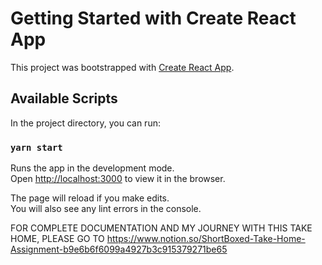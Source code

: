 # Getting Started with Create React App

This project was bootstrapped with [Create React App](https://github.com/facebook/create-react-app).

## Available Scripts

In the project directory, you can run:

### `yarn start`

Runs the app in the development mode.\
Open [http://localhost:3000](http://localhost:3000) to view it in the browser.

The page will reload if you make edits.\
You will also see any lint errors in the console.

FOR COMPLETE DOCUMENTATION AND MY JOURNEY WITH THIS TAKE HOME, PLEASE GO TO https://www.notion.so/ShortBoxed-Take-Home-Assignment-b9e6b6f6099a4927b3c915379271be65
